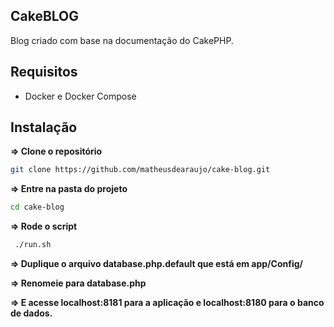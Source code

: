 CakeBLOG
------------
Blog criado com base na documentação do CakePHP.

Requisitos
------------
 - Docker e Docker Compose
 
 Instalação
------------
 
**=> Clone o repositório**
```sh
git clone https://github.com/matheusdearaujo/cake-blog.git
```

**=> Entre na pasta do projeto**

```sh
cd cake-blog
```

**=> Rode o script**

```sh
 ./run.sh
```

**=> Duplique o arquivo database.php.default que está em app/Config/**

**=> Renomeie para database.php**

**=> E acesse localhost:8181 para a aplicação e localhost:8180 para o banco de dados.**
